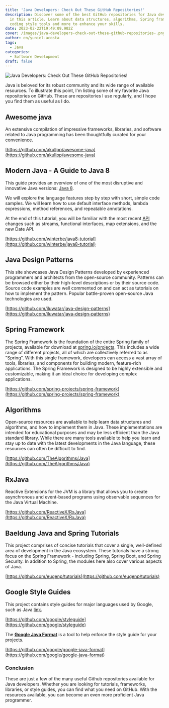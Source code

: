 ```yaml
---
title: 'Java Developers: Check Out These GitHub Repositories!'
description: Discover some of the best GitHub repositories for Java developers
  in this article. Learn about data structures, algorithms, Spring framework,
  coding style tools and more to enhance your skills.
date: 2023-02-22T19:49:09.902Z
cover: /images/java-developers-check-out-these-github-repositories-.png
author: en/yuniel-acosta
tags:
  - Java
categories:
  - Software Development
draft: false
---
```


![Java Developers: Check Out These GitHub Repositories!](/images/java-developers-check-out-these-github-repositories-.png 'Java Developers: Check Out These GitHub Repositories!')

Java is beloved for its robust community and its wide range of available resources. To illustrate this point, I'm listing some of my favorite Java repositories on GitHub. These are repositories I use regularly, and I hope you find them as useful as I do.

## Awesome java

An extensive compilation of impressive frameworks, libraries, and software related to Java programming has been thoughtfully curated for your convenience.

[https://github.com/akullpp/awesome-java](https://github.com/akullpp/awesome-java)

## Modern Java - A Guide to Java 8

This guide provides an overview of one of the most disruptive and innovative Java versions: [Java 8](https://www.oracle.com/java/technologies/javase/javase8-archive-downloads.html).

We will explore the language features step by step with short, simple code samples. We will learn how to use default interface methods, lambda expressions, method references, and repeatable annotations.

At the end of this tutorial, you will be familiar with the most recent [API](https://docs.oracle.com/javase/8/docs/api/) changes such as streams, functional interfaces, map extensions, and the new Date API.

[https://github.com/winterbe/java8-tutorial](https://github.com/winterbe/java8-tutorial)

## Java Design Patterns

This site showcases Java Design Patterns developed by experienced programmers and architects from the open-source community. Patterns can be browsed either by their high-level descriptions or by their source code. Source code examples are well commented on and can act as tutorials on how to implement the pattern. Popular battle-proven open-source Java technologies are used.

[https://github.com/iluwatar/java-design-patterns](https://github.com/iluwatar/java-design-patterns)

## Spring Framework

The Spring Framework is the foundation of the entire Spring family of projects, available for download at [spring.io/projects](https://spring.io/projects). This includes a wide range of different projects, all of which are collectively referred to as "Spring". With this single framework, developers can access a vast array of tools, libraries, and components for building modern, feature-rich applications. The Spring Framework is designed to be highly extensible and customizable, making it an ideal choice for developing complex applications.

[https://github.com/spring-projects/spring-framework](https://github.com/spring-projects/spring-framework)

## Algorithms

Open-source resources are available to help learn data structures and algorithms, and how to implement them in Java. These implementations are intended for educational purposes and may be less efficient than the Java standard library. While there are many tools available to help you learn and stay up to date with the latest developments in the Java language, these resources can often be difficult to find.

[https://github.com/TheAlgorithms/Java](https://github.com/TheAlgorithms/Java)

## RxJava

Reactive Extensions for the JVM is a library that allows you to create asynchronous and event-based programs using observable sequences for the Java Virtual Machine.

[https://github.com/ReactiveX/RxJava](https://github.com/ReactiveX/RxJava)

## Baeldung Java and Spring Tutorials

This project comprises of concise tutorials that cover a single, well-defined area of development in the Java ecosystem. These tutorials have a strong focus on the Spring Framework - including Spring, Spring Boot, and Spring Security. In addition to Spring, the modules here also cover various aspects of Java.

[https://github.com/eugenp/tutorials](https://github.com/eugenp/tutorials)

## Google Style Guides

This project contains style guides for major languages used by Google, such as Java [link](https://google.github.io/styleguide/javaguide.html).

[https://github.com/google/styleguide](https://github.com/google/styleguide)

The **[Google Java Format](https://github.com/google/google-java-format)** is a tool to help enforce the style guide for your projects.

[https://github.com/google/google-java-format](https://github.com/google/google-java-format)

### Conclusion

These are just a few of the many useful Github repositories available for Java developers. Whether you are looking for tutorials, frameworks, libraries, or style guides, you can find what you need on GitHub. With the resources available, you can become an even more proficient Java programmer.
